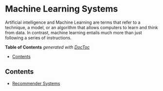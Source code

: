 # Machine Learning Systems

Artificial intelligence and Machine Learning are terms that refer to a technique, a model, or an algorithm that allows computers to learn and think from data. In contrast, machine learning entails much more than just following a series of instructions.

<!-- START doctoc generated TOC please keep comment here to allow auto update -->
<!-- DON'T EDIT THIS SECTION, INSTEAD RE-RUN doctoc TO UPDATE -->
**Table of Contents**  *generated with [DocToc](https://github.com/thlorenz/doctoc)*

- [Contents](#contents)

<!-- END doctoc generated TOC please keep comment here to allow auto update -->

## Contents

- [Recommender Systems](https://github.com/rmolinamir/machine-learning-introduction/tree/main/docs/3-machine-learning-systems/1-recommender-systems/#recommender-systems)
